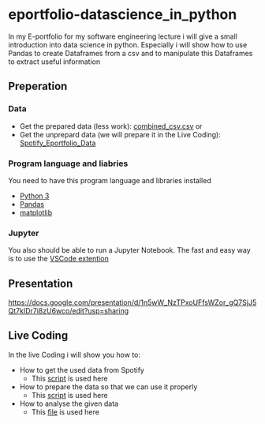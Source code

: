 # eportfolio-datascience_in_python
In my E-portfolio for my software engineering lecture i will give a small introduction into data science in python.
Especially i will show how to use Pandas to create Dataframes from a csv and to manipulate this Dataframes to extract useful information
## Preperation
### Data
- Get the prepared data (less work):
[combined_csv.csv](combined_csv.csv)
or
- Get the unprepard data (we will prepare it in the Live Coding):
[Spotify_Eportfolio_Data](Spotify_Eportfolio_Data)
### Program language and liabries
You need to have this program language and libraries installed
- [Python 3](https://www.python.org/downloads/)
- [Pandas](https://pandas.pydata.org/docs/getting_started/index.html)
- [matplotlib](https://matplotlib.org/)
### Jupyter
You also should be able to run a Jupyter Notebook.
The fast and easy way is to use the [VSCode extention](https://code.visualstudio.com/docs/datascience/jupyter-notebooks)

## Presentation
https://docs.google.com/presentation/d/1n5wW_NzTPxoUFfsWZor_gQ7SjJ5Qt7kIDr7i8zU6wco/edit?usp=sharing

## Live Coding
In the live Coding i will show you how to:
- How to get the used data from Spotify
  - This [script](Spotify_CSV_downloader.py)  is used here
- How to prepare the data so that we can use it properly
  - This [script](CSV_merger.py) is used here
- How to analyse the given data
  - This [file](pandas.ipynb) is used here

